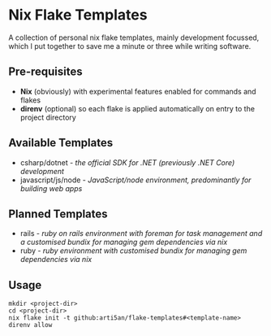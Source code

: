 # Nix Flake Templates

A collection of personal nix flake templates, mainly development focussed, which
I put together to save me a minute or three while writing software.

## Pre-requisites

- **Nix** (obviously) with experimental features enabled for commands and flakes
- **direnv** (optional) so each flake is applied automatically on entry to the
  project directory

## Available Templates

- csharp/dotnet - _the official SDK for .NET (previously .NET Core) development_
- javascript/js/node - _JavaScript/node environment, predominantly for building
  web apps_

## Planned Templates

- rails - _ruby on rails environment with foreman for task management and a
  customised bundix for managing gem dependencies via nix_
- ruby - _ruby environment with customised bundix for managing gem dependencies
  via nix_

## Usage

```
mkdir <project-dir>
cd <project-dir>
nix flake init -t github:arti5an/flake-templates#<template-name>
direnv allow
```
